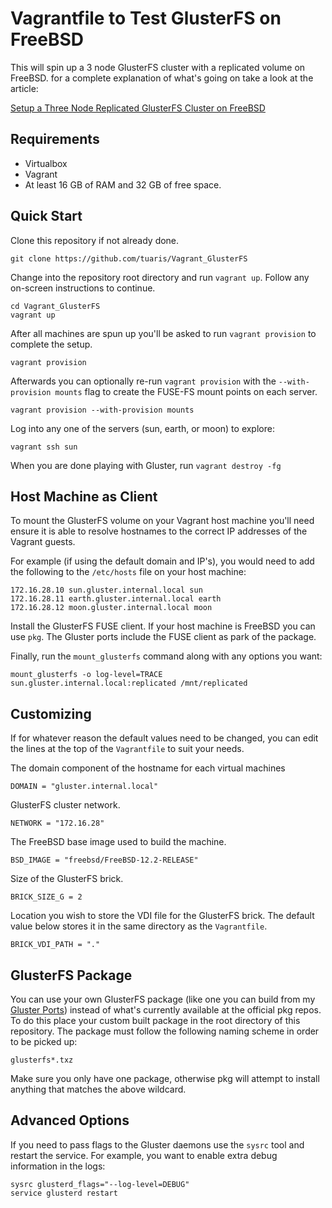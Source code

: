 # Vagrantfile to Test GlusterFS on FreeBSD

This will spin up a 3 node GlusterFS cluster with a replicated volume on FreeBSD.
for a complete explanation of what's going on take a look at the article:

[Setup a Three Node Replicated GlusterFS Cluster on FreeBSD](http://www.unibia.com/unibianet/freebsd/setup-three-node-replicated-glusterfs-cluster-freebsd)

## Requirements

- Virtualbox
- Vagrant
- At least 16 GB of RAM and 32 GB of free space.

## Quick Start

Clone this repository if not already done.

```
git clone https://github.com/tuaris/Vagrant_GlusterFS
```

Change into the repository root directory and run `vagrant up`.  Follow any
on-screen instructions to continue.

```
cd Vagrant_GlusterFS
vagrant up
```

After all machines are spun up you'll be asked to run `vagrant provision` to complete
the setup.

```
vagrant provision
```

Afterwards you can optionally re-run `vagrant provision` with the `--with-provision mounts` 
flag to create the FUSE-FS mount points on each server.

```
vagrant provision --with-provision mounts
```

Log into any one of the servers (sun, earth, or moon) to explore:

```
vagrant ssh sun
```

When you are done playing with Gluster, run `vagrant destroy -fg`

## Host Machine as Client

To mount the GlusterFS volume on your Vagrant host machine you'll need ensure it is
able to resolve hostnames to the correct IP addresses of the Vagrant guests.

For example (if using the default domain and IP's), you would need to add the 
following to the `/etc/hosts` file on your host machine:

```
172.16.28.10 sun.gluster.internal.local sun
172.16.28.11 earth.gluster.internal.local earth
172.16.28.12 moon.gluster.internal.local moon
```

Install the GlusterFS FUSE client.  If your host machine is FreeBSD you can use 
`pkg`.  The Gluster ports include the FUSE client as park of the package.

Finally, run the `mount_glusterfs` command along with any options you want:

```
mount_glusterfs -o log-level=TRACE sun.gluster.internal.local:replicated /mnt/replicated
```

## Customizing

If for whatever reason the default values need to be changed, you can edit the
lines at the top of the `Vagrantfile` to suit your needs.


The domain component of the hostname for each virtual machines
```
DOMAIN = "gluster.internal.local"
```

GlusterFS cluster network.
```
NETWORK = "172.16.28"
```

The FreeBSD base image used to build the machine.
```
BSD_IMAGE = "freebsd/FreeBSD-12.2-RELEASE"
```

Size of the GlusterFS brick.
```
BRICK_SIZE_G = 2
```

Location you wish to store the VDI file for the GlusterFS brick.  The default
value below stores it in the same directory as the `Vagrantfile`.
```
BRICK_VDI_PATH = "."
```

## GlusterFS Package

You can use your own GlusterFS package (like one you can build from my [Gluster Ports](https://github.com/tuaris/freebsd-glusterfs)) 
instead of what's currently available at the official pkg repos.  To do this place 
your custom built package in the root directory of this repository.  The package 
must follow the following naming scheme in order to be picked up:

```
glusterfs*.txz
```

Make sure you only have one package, otherwise pkg will attempt to install anything
that matches the above wildcard.

## Advanced Options

If you need to pass flags to the Gluster daemons use the `sysrc` tool and restart
the service. For example, you want to enable extra debug information in the logs:

```
sysrc glusterd_flags="--log-level=DEBUG"
service glusterd restart
```


